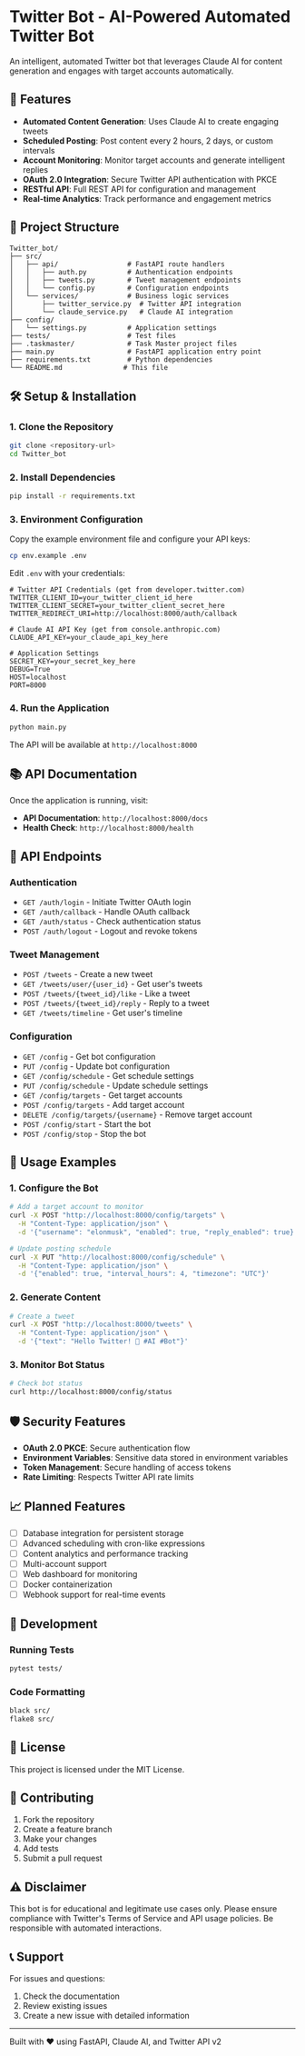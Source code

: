 # Twitter Bot - AI-Powered Automated Twitter Bot

An intelligent, automated Twitter bot that leverages Claude AI for content generation and engages with target accounts automatically.

## 🚀 Features

- **Automated Content Generation**: Uses Claude AI to create engaging tweets
- **Scheduled Posting**: Post content every 2 hours, 2 days, or custom intervals
- **Account Monitoring**: Monitor target accounts and generate intelligent replies
- **OAuth 2.0 Integration**: Secure Twitter API authentication with PKCE
- **RESTful API**: Full REST API for configuration and management
- **Real-time Analytics**: Track performance and engagement metrics

## 📁 Project Structure

```
Twitter_bot/
├── src/
│   ├── api/                 # FastAPI route handlers
│   │   ├── auth.py          # Authentication endpoints
│   │   ├── tweets.py        # Tweet management endpoints
│   │   └── config.py        # Configuration endpoints
│   └── services/            # Business logic services
│       ├── twitter_service.py  # Twitter API integration
│       └── claude_service.py   # Claude AI integration
├── config/
│   └── settings.py          # Application settings
├── tests/                   # Test files
├── .taskmaster/             # Task Master project files
├── main.py                  # FastAPI application entry point
├── requirements.txt         # Python dependencies
└── README.md               # This file
```

## 🛠️ Setup & Installation

### 1. Clone the Repository
```bash
git clone <repository-url>
cd Twitter_bot
```

### 2. Install Dependencies
```bash
pip install -r requirements.txt
```

### 3. Environment Configuration
Copy the example environment file and configure your API keys:
```bash
cp env.example .env
```

Edit `.env` with your credentials:
```env
# Twitter API Credentials (get from developer.twitter.com)
TWITTER_CLIENT_ID=your_twitter_client_id_here
TWITTER_CLIENT_SECRET=your_twitter_client_secret_here
TWITTER_REDIRECT_URI=http://localhost:8000/auth/callback

# Claude AI API Key (get from console.anthropic.com)
CLAUDE_API_KEY=your_claude_api_key_here

# Application Settings
SECRET_KEY=your_secret_key_here
DEBUG=True
HOST=localhost
PORT=8000
```

### 4. Run the Application
```bash
python main.py
```

The API will be available at `http://localhost:8000`

## 📚 API Documentation

Once the application is running, visit:
- **API Documentation**: `http://localhost:8000/docs`
- **Health Check**: `http://localhost:8000/health`

## 🔧 API Endpoints

### Authentication
- `GET /auth/login` - Initiate Twitter OAuth login
- `GET /auth/callback` - Handle OAuth callback
- `GET /auth/status` - Check authentication status
- `POST /auth/logout` - Logout and revoke tokens

### Tweet Management
- `POST /tweets` - Create a new tweet
- `GET /tweets/user/{user_id}` - Get user's tweets
- `POST /tweets/{tweet_id}/like` - Like a tweet
- `POST /tweets/{tweet_id}/reply` - Reply to a tweet
- `GET /tweets/timeline` - Get user's timeline

### Configuration
- `GET /config` - Get bot configuration
- `PUT /config` - Update bot configuration
- `GET /config/schedule` - Get schedule settings
- `PUT /config/schedule` - Update schedule settings
- `GET /config/targets` - Get target accounts
- `POST /config/targets` - Add target account
- `DELETE /config/targets/{username}` - Remove target account
- `POST /config/start` - Start the bot
- `POST /config/stop` - Stop the bot

## 🤖 Usage Examples

### 1. Configure the Bot
```bash
# Add a target account to monitor
curl -X POST "http://localhost:8000/config/targets" \
  -H "Content-Type: application/json" \
  -d '{"username": "elonmusk", "enabled": true, "reply_enabled": true}'

# Update posting schedule
curl -X PUT "http://localhost:8000/config/schedule" \
  -H "Content-Type: application/json" \
  -d '{"enabled": true, "interval_hours": 4, "timezone": "UTC"}'
```

### 2. Generate Content
```bash
# Create a tweet
curl -X POST "http://localhost:8000/tweets" \
  -H "Content-Type: application/json" \
  -d '{"text": "Hello Twitter! 🚀 #AI #Bot"}'
```

### 3. Monitor Bot Status
```bash
# Check bot status
curl http://localhost:8000/config/status
```

## 🛡️ Security Features

- **OAuth 2.0 PKCE**: Secure authentication flow
- **Environment Variables**: Sensitive data stored in environment variables
- **Token Management**: Secure handling of access tokens
- **Rate Limiting**: Respects Twitter API rate limits

## 📈 Planned Features

- [ ] Database integration for persistent storage
- [ ] Advanced scheduling with cron-like expressions
- [ ] Content analytics and performance tracking
- [ ] Multi-account support
- [ ] Web dashboard for monitoring
- [ ] Docker containerization
- [ ] Webhook support for real-time events

## 🔧 Development

### Running Tests
```bash
pytest tests/
```

### Code Formatting
```bash
black src/
flake8 src/
```

## 📄 License

This project is licensed under the MIT License.

## 🤝 Contributing

1. Fork the repository
2. Create a feature branch
3. Make your changes
4. Add tests
5. Submit a pull request

## ⚠️ Disclaimer

This bot is for educational and legitimate use cases only. Please ensure compliance with Twitter's Terms of Service and API usage policies. Be responsible with automated interactions.

## 📞 Support

For issues and questions:
1. Check the documentation
2. Review existing issues
3. Create a new issue with detailed information

---

Built with ❤️ using FastAPI, Claude AI, and Twitter API v2